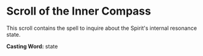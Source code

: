 # Scroll of the Inner Compass

This scroll contains the spell to inquire about the Spirit's internal resonance state.

**Casting Word:** state

